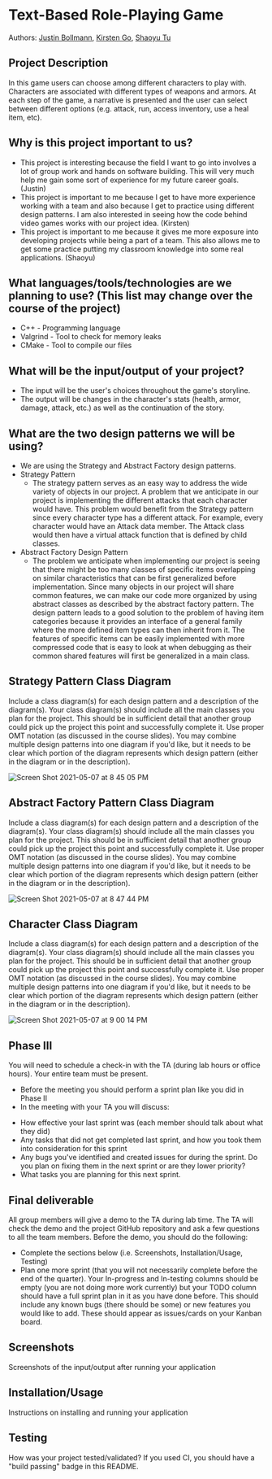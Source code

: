
# Text-Based Role-Playing Game
 
Authors:  [Justin Bollmann](https://github.com/hincky13), [Kirsten Go](https://github.com/gokirstengo), [Shaoyu Tu](https://github.com/Kevin20201)
 
 

## Project Description
In this game users can choose among different characters to play with. Characters are associated with different types of weapons and armors. At each step of the game, a narrative is presented and the user can select between different options (e.g. attack, run, access inventory, use a heal item, etc). 
 ## Why is this project important to us?
* This project is interesting because the field I want to go into involves a lot of group work and hands on software building. This will very much help me gain some sort of experience for my future career goals. (Justin)
* This project is important to me because I get to have more experience working with a team and also because I get to practice using different design patterns. I am also interested in seeing how the code behind video games works with our project idea. (Kirsten)
* This project is important to me because it gives me more exposure into developing projects while being a part of a team. This also allows me to get some practice putting my classroom knowledge into some real applications. (Shaoyu)
 ## What languages/tools/technologies are we planning to use? (This list may change over the course of the project)
* C++ - Programming language
* Valgrind - Tool to check for memory leaks
* CMake - Tool to compile our files
 ## What will be the input/output of your project?
* The input will be the user's choices throughout the game's storyline.
* The output will be changes in the character's stats (health, armor, damage, attack, etc.) as well as the continuation of the story.
 ## What are the two design patterns we will be using?
* We are using the Strategy and Abstract Factory design patterns.
* Strategy Pattern
  * The strategy pattern serves as an easy way to address the wide variety of objects in our project. A problem that we anticipate in our project is implementing the different attacks that each character would have. This problem would benefit from the Strategy pattern since every character type has a different attack. For example, every character would have an Attack data member. The Attack class would then have a virtual attack function that is defined by child classes.
* Abstract Factory Design Pattern
  * The problem we anticipate when implementing our project is seeing that there might be too many classes of specific items overlapping on similar characteristics that can be first generalized before implementation. Since many objects in our project will share common features, we can make our code more organized by using abstract classes as described by the abstract factory pattern. The design pattern leads to a good solution to the problem of having item categories because it provides an interface of a general family where the more defined item types can then inherit from it. The features of specific items can be easily implemented with more compressed code that is easy to look at when debugging as their common shared features will first be generalized in a main class.


## Strategy Pattern Class Diagram
Include a class diagram(s) for each design pattern and a description of the diagram(s). Your class diagram(s) should include all the main classes you plan for the project. This should be in sufficient detail that another group could pick up the project this point and successfully complete it. Use proper OMT notation (as discussed in the course slides). You may combine multiple design patterns into one diagram if you'd like, but it needs to be clear which portion of the diagram represents which design pattern (either in the diagram or in the description). 

![Screen Shot 2021-05-07 at 8 45 05 PM](https://user-images.githubusercontent.com/36804838/117525001-231bf000-af75-11eb-93ed-2beafe390db0.png)

## Abstract Factory Pattern Class Diagram
Include a class diagram(s) for each design pattern and a description of the diagram(s). Your class diagram(s) should include all the main classes you plan for the project. This should be in sufficient detail that another group could pick up the project this point and successfully complete it. Use proper OMT notation (as discussed in the course slides). You may combine multiple design patterns into one diagram if you'd like, but it needs to be clear which portion of the diagram represents which design pattern (either in the diagram or in the description). 

![Screen Shot 2021-05-07 at 8 47 44 PM](https://user-images.githubusercontent.com/36804838/117525179-dbe22f00-af75-11eb-9f84-96909d178dcc.png)


## Character Class Diagram
Include a class diagram(s) for each design pattern and a description of the diagram(s). Your class diagram(s) should include all the main classes you plan for the project. This should be in sufficient detail that another group could pick up the project this point and successfully complete it. Use proper OMT notation (as discussed in the course slides). You may combine multiple design patterns into one diagram if you'd like, but it needs to be clear which portion of the diagram represents which design pattern (either in the diagram or in the description). 

![Screen Shot 2021-05-07 at 9 00 14 PM](https://user-images.githubusercontent.com/36804838/117525463-45167200-af77-11eb-9042-75ab660edd83.png)

 
## Phase III
You will need to schedule a check-in with the TA (during lab hours or office hours). Your entire team must be present. 
* Before the meeting you should perform a sprint plan like you did in Phase II
* In the meeting with your TA you will discuss: 
- How effective your last sprint was (each member should talk about what they did)
- Any tasks that did not get completed last sprint, and how you took them into consideration for this sprint
- Any bugs you've identified and created issues for during the sprint. Do you plan on fixing them in the next sprint or are they lower priority?
- What tasks you are planning for this next sprint.

## Final deliverable
All group members will give a demo to the TA during lab time. The TA will check the demo and the project GitHub repository and ask a few questions to all the team members. 
Before the demo, you should do the following:
* Complete the sections below (i.e. Screenshots, Installation/Usage, Testing)
* Plan one more sprint (that you will not necessarily complete before the end of the quarter). Your In-progress and In-testing columns should be empty (you are not doing more work currently) but your TODO column should have a full sprint plan in it as you have done before. This should include any known bugs (there should be some) or new features you would like to add. These should appear as issues/cards on your Kanban board. 
 
## Screenshots
Screenshots of the input/output after running your application
## Installation/Usage
Instructions on installing and running your application
## Testing
How was your project tested/validated? If you used CI, you should have a "build passing" badge in this README.
 
